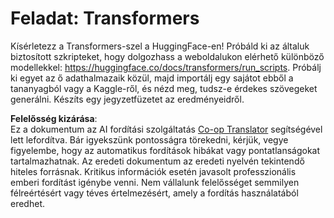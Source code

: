 <!--
CO_OP_TRANSLATOR_METADATA:
{
  "original_hash": "177f3ea3995d725e6f9f5c66af16edcd",
  "translation_date": "2025-08-25T22:04:57+00:00",
  "source_file": "lessons/5-NLP/18-Transformers/assignment.md",
  "language_code": "hu"
}
-->
# Feladat: Transformers

Kísérletezz a Transformers-szel a HuggingFace-en! Próbáld ki az általuk biztosított szkripteket, hogy dolgozhass a weboldalukon elérhető különböző modellekkel: https://huggingface.co/docs/transformers/run_scripts. Próbálj ki egyet az ő adathalmazaik közül, majd importálj egy sajátot ebből a tananyagból vagy a Kaggle-ről, és nézd meg, tudsz-e érdekes szövegeket generálni. Készíts egy jegyzetfüzetet az eredményeidről.

**Felelősség kizárása**:  
Ez a dokumentum az AI fordítási szolgáltatás [Co-op Translator](https://github.com/Azure/co-op-translator) segítségével lett lefordítva. Bár igyekszünk pontosságra törekedni, kérjük, vegye figyelembe, hogy az automatikus fordítások hibákat vagy pontatlanságokat tartalmazhatnak. Az eredeti dokumentum az eredeti nyelvén tekintendő hiteles forrásnak. Kritikus információk esetén javasolt professzionális emberi fordítást igénybe venni. Nem vállalunk felelősséget semmilyen félreértésért vagy téves értelmezésért, amely a fordítás használatából eredhet.